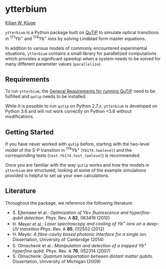 # ytterbium

[Kilian W. Kluge](http://github.com/ionicsolutions)

`ytterbium` is a Python package built on [QuTiP](http://github.com/qutip)
to simulate optical transitions in <sup>171</sup>Yb<sup>+</sup>
and <sup>174</sup>Yb<sup>+</sup> ions by solving Lindblad form master equations.

In addition to various models of commonly encountered experimental situations,
`ytterbium` contains a small library for parallelized computations which
provides a significant speedup when a system needs to be solved for many
different parameter values (`parallelize`).

## Requirements

To run `ytterbium`, the [General Requirements for running QuTiP](http://qutip.org/docs/3.1.0/installation.html)
need to be fulfilled and `qutip` needs to be installed.

While it is possible to run `qutip` on Python 2.7.x, `ytterbium` is developed
on Python 3.6 and will not work correctly on Python <3.6 without modifications.


## Getting Started

If you have never worked with `qutip` before, starting with the two-level model
of the S-P transition in <sup>174</sup>Yb<sup>+</sup> (`Yb174.twolevel`) and
the corresponding tests (`test.Yb174.test_twolevel`) is recommended.

Once you are familiar with the way `qutip` works and how the models in
`ytterbium` are structured, looking at some of the example simulations provided
is helpful to set up your own calculations.


## Literature

Throughout the package, we reference the following literature:

- S. Ejtemaee et al.:
  *Optimization of Yb+ fluorescence and hyperfine-qubit detection.*
  Phys. Rev. A **82**, 063419 (2010)
- H. Meyer et al.:
  *Laser spectroscopy and cooling of Yb<sup>+</sup> ions on a
  deep-UV transition* Phys. Rev. A **85**, 012502 (2012)
- H. Meyer:
  *A fibre-cavity based photonic interface for a single ion.*
  Dissertation, University of Cambridge (2014)
- S. Olmschenk et al.:
  *Manipulation and detection of a trapped Yb<sup>+</sup> hyperfine qubit.*
  Phys. Rev. A **76**, 052314 (2007)
- S. Olmschenk: *Quantum teleportation between distant matter qubits.*
  Dissertation, University of Michigan (2009)
